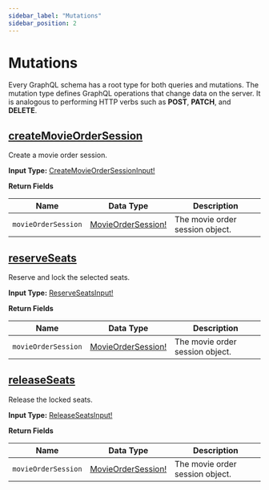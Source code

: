 ```yaml
---
sidebar_label: "Mutations"
sidebar_position: 2
---
```


# Mutations

Every GraphQL schema has a root type for both queries and mutations. The mutation type defines GraphQL operations that change data on the server. It is analogous to performing HTTP verbs such as **POST**, **PATCH**, and **DELETE**.

## [createMovieOrderSession](/docs/graphql/objects#createmovieordersession)

Create a movie order session.

**Input Type:** [CreateMovieOrderSessionInput!](/docs/graphql/input_objects#createmovieordersessioninput)

**Return Fields**

| Name                | Data Type                                                     | Description                     |
| ------------------- | ------------------------------------------------------------- | ------------------------------- |
| `movieOrderSession` | [MovieOrderSession!](/docs/graphql/objects#movieordersession) | The movie order session object. |

## [reserveSeats](/docs/graphql/objects#reserveseats)

Reserve and lock the selected seats.

**Input Type:** [ReserveSeatsInput!](/docs/graphql/input_objects#reserveseatsinput)

**Return Fields**

| Name                | Data Type                                                     | Description                     |
| ------------------- | ------------------------------------------------------------- | ------------------------------- |
| `movieOrderSession` | [MovieOrderSession!](/docs/graphql/objects#movieordersession) | The movie order session object. |

## [releaseSeats](/docs/graphql/objects#releaseseats)

Release the locked seats.

**Input Type:** [ReleaseSeatsInput!](/docs/graphql/input_objects#releaseseatsinput)

**Return Fields**

| Name                | Data Type                                                     | Description                     |
| ------------------- | ------------------------------------------------------------- | ------------------------------- |
| `movieOrderSession` | [MovieOrderSession!](/docs/graphql/objects#movieordersession) | The movie order session object. |
